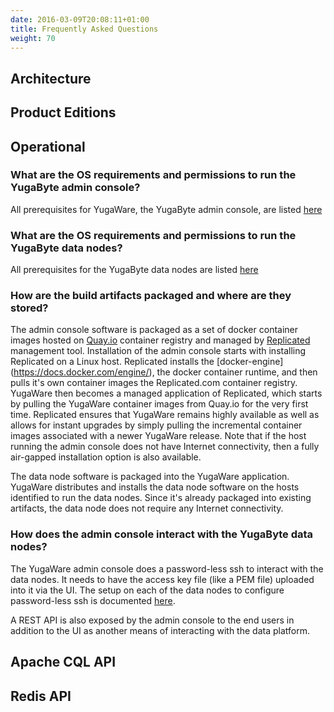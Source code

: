 ```yaml
---
date: 2016-03-09T20:08:11+01:00
title: Frequently Asked Questions
weight: 70
---
```


## Architecture 

## Product Editions 

## Operational 

### What are the OS requirements and permissions to run the YugaByte admin console?

All prerequisites for YugaWare, the YugaByte admin console, are listed [here](/enterprise-edition/deploy/#prerequisites)

### What are the OS requirements and permissions to run the YugaByte data nodes?

All prerequisites for the YugaByte data nodes are listed [here](/enterprise-edition/admin/#prerequisites-for-data-nodes)

### How are the build artifacts packaged and where are they stored?

The admin console software is packaged as a set of docker container images hosted on [Quay.io](https://quay.io/) container registry and managed by [Replicated](https://www.replicated.com/) management tool. Installation of the admin console starts with installing Replicated on a Linux host. Replicated installs the [docker-engine] (https://docs.docker.com/engine/), the docker container runtime, and then pulls it's own container images the Replicated.com container registry. YugaWare then becomes a managed application of Replicated, which starts by pulling the YugaWare container images from Quay.io for the very first time. Replicated ensures that YugaWare remains highly available as well as allows for instant upgrades by simply pulling the incremental container images associated with a newer YugaWare release. Note that if the host running the admin console does not have Internet connectivity, then a fully air-gapped installation option is also available.

The data node software is packaged into the YugaWare application. YugaWare distributes and installs the data node software on the hosts identified to run the data nodes. Since it's already packaged into existing artifacts, the data node does not require any Internet connectivity.

### How does the admin console interact with the YugaByte data nodes?

The YugaWare admin console does a password-less ssh to interact with the data nodes. It needs to have the access key file (like a PEM file) uploaded into it via the UI. The setup on each of the data nodes to configure password-less ssh is documented [here](/deploy/#private-cloud-or-on-premises-data-centers).

A REST API is also exposed by the admin console to the end users in addition to the UI as another means of interacting with the data platform.

## Apache CQL API 

## Redis API




